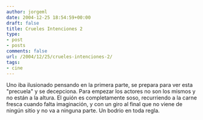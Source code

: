 ```yaml
---
author: jorgeml
date: 2004-12-25 18:54:59+00:00
draft: false
title: Crueles Intenciones 2
type: 
- post
- posts
comments: false
url: /2004/12/25/crueles-intenciones-2/
tags:
- cine
---
```


Uno iba ilusionado pensando en la primera parte, se prepara para ver esta "precuela" y se decepciona. Para empezar los actores no son los mismos y no están a la altura. El guión es completamente soso, recurriendo a la carne fresca cuando falta imaginación, y con un giro al final que no viene de ningún sitio y no va a ninguna parte. Un bodrio en toda regla.
